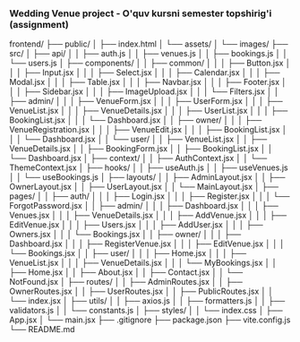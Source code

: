 ### Wedding Venue project - O'quv kursni semester topshirig'i (assignment)
  frontend/
├── public/
│   ├── index.html
│   └── assets/
│       └── images/
├── src/
│   ├── api/
│   │   ├── auth.js
│   │   ├── venues.js
│   │   ├── bookings.js
│   │   └── users.js
│   ├── components/
│   │   ├── common/
│   │   │   ├── Button.jsx
│   │   │   ├── Input.jsx
│   │   │   ├── Select.jsx
│   │   │   ├── Calendar.jsx
│   │   │   ├── Modal.jsx
│   │   │   ├── Table.jsx
│   │   │   ├── Navbar.jsx
│   │   │   ├── Footer.jsx
│   │   │   ├── Sidebar.jsx
│   │   │   ├── ImageUpload.jsx
│   │   │   └── Filters.jsx
│   │   ├── admin/
│   │   │   ├── VenueForm.jsx
│   │   │   ├── UserForm.jsx
│   │   │   ├── VenueList.jsx
│   │   │   ├── VenueDetails.jsx
│   │   │   ├── UserList.jsx
│   │   │   ├── BookingList.jsx
│   │   │   └── Dashboard.jsx
│   │   ├── owner/
│   │   │   ├── VenueRegistration.jsx
│   │   │   ├── VenueEdit.jsx
│   │   │   ├── BookingList.jsx
│   │   │   └── Dashboard.jsx
│   │   └── user/
│   │       ├── VenueList.jsx
│   │       ├── VenueDetails.jsx
│   │       ├── BookingForm.jsx
│   │       ├── BookingList.jsx
│   │       └── Dashboard.jsx
│   ├── context/
│   │   ├── AuthContext.jsx
│   │   └── ThemeContext.jsx
│   ├── hooks/
│   │   ├── useAuth.js
│   │   ├── useVenues.js
│   │   └── useBookings.js
│   ├── layouts/
│   │   ├── AdminLayout.jsx
│   │   ├── OwnerLayout.jsx
│   │   ├── UserLayout.jsx
│   │   └── MainLayout.jsx
│   ├── pages/
│   │   ├── auth/
│   │   │   ├── Login.jsx
│   │   │   ├── Register.jsx
│   │   │   └── ForgotPassword.jsx
│   │   ├── admin/
│   │   │   ├── Dashboard.jsx
│   │   │   ├── Venues.jsx
│   │   │   ├── VenueDetails.jsx
│   │   │   ├── AddVenue.jsx
│   │   │   ├── EditVenue.jsx
│   │   │   ├── Users.jsx
│   │   │   ├── AddUser.jsx
│   │   │   ├── Owners.jsx
│   │   │   └── Bookings.jsx
│   │   ├── owner/
│   │   │   ├── Dashboard.jsx
│   │   │   ├── RegisterVenue.jsx
│   │   │   ├── EditVenue.jsx
│   │   │   └── Bookings.jsx
│   │   ├── user/
│   │   │   ├── Home.jsx
│   │   │   ├── VenueList.jsx
│   │   │   ├── VenueDetails.jsx
│   │   │   └── MyBookings.jsx
│   │   ├── Home.jsx
│   │   ├── About.jsx
│   │   ├── Contact.jsx
│   │   └── NotFound.jsx
│   ├── routes/
│   │   ├── AdminRoutes.jsx
│   │   ├── OwnerRoutes.jsx
│   │   ├── UserRoutes.jsx
│   │   ├── PublicRoutes.jsx
│   │   └── index.jsx
│   ├── utils/
│   │   ├── axios.js
│   │   ├── formatters.js
│   │   ├── validators.js
│   │   └── constants.js
│   ├── styles/
│   │   └── index.css
│   ├── App.jsx
│   └── main.jsx
├── .gitignore
├── package.json
├── vite.config.js
└── README.md




